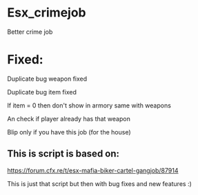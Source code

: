 # Esx_crimejob
 Better crime job
 
 # Fixed:
  Duplicate bug weapon fixed
  
  Duplicate bug item fixed
  
  If item = 0 then don't show in armory same with weapons
  
  An check if player already has that weapon
  
  Blip only if you have this job (for the house)
  



## This is script is based on:

https://forum.cfx.re/t/esx-mafia-biker-cartel-gangjob/87914


 

This is just that script but then with bug fixes and new features :)
